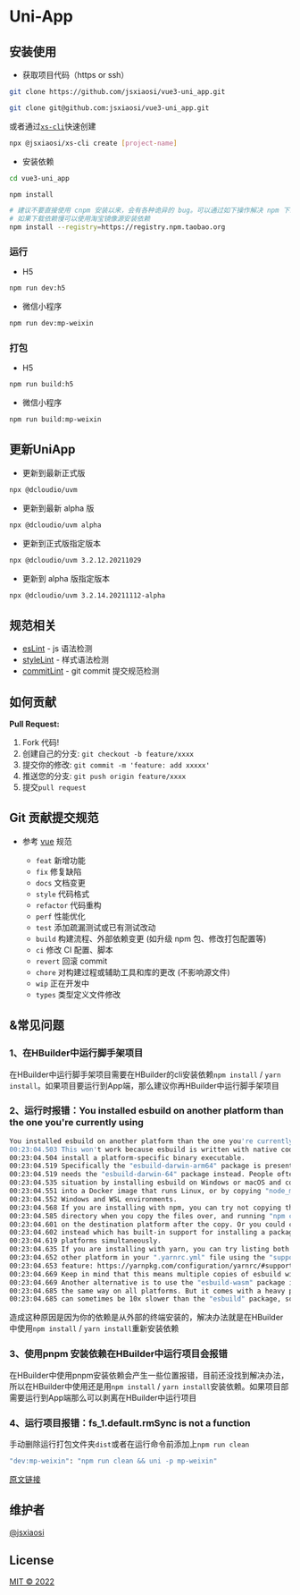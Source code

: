 # Uni-App

## 安装使用

- 获取项目代码（https or ssh）

```bash
git clone https://github.com/jsxiaosi/vue3-uni_app.git

git clone git@github.com:jsxiaosi/vue3-uni_app.git
```

或者通过[`xs-cli`](https://github.com/jsxiaosi/xs-cli)快速创建

```bash
npx @jsxiaosi/xs-cli create [project-name]
```

- 安装依赖

```bash
cd vue3-uni_app

npm install

# 建议不要直接使用 cnpm 安装以来，会有各种诡异的 bug。可以通过如下操作解决 npm 下载速度慢的问题
# 如果下载依赖慢可以使用淘宝镜像源安装依赖
npm install --registry=https://registry.npm.taobao.org

```

### 运行

- H5

```bash
npm run dev:h5
```

- 微信小程序

```bash
npm run dev:mp-weixin
```

### 打包

- H5

```bash
npm run build:h5
```

- 微信小程序

```bash
npm run build:mp-weixin
```

## 更新UniApp

- 更新到最新正式版

``` bash
npx @dcloudio/uvm
```

- 更新到最新 alpha 版

``` bash
npx @dcloudio/uvm alpha
```

- 更新到正式版指定版本

``` bash
npx @dcloudio/uvm 3.2.12.20211029
```

- 更新到 alpha 版指定版本

``` bash
npx @dcloudio/uvm 3.2.14.20211112-alpha
```

## 规范相关

- [esLint](https://eslint.org/) - js 语法检测
- [styleLint](https://stylelint.io/) - 样式语法检测
- [commitLint](https://commitlint.js.org/#/) - git commit 提交规范检测

## 如何贡献

**Pull Request:**

1. Fork 代码!
2. 创建自己的分支: `git checkout -b feature/xxxx`
3. 提交你的修改: `git commit -m 'feature: add xxxxx'`
4. 推送您的分支: `git push origin feature/xxxx`
5. 提交`pull request`

## Git 贡献提交规范

- 参考 [vue](https://github.com/vuejs/vue/blob/dev/.github/COMMIT_CONVENTION.md) 规范

  - `feat` 新增功能
  - `fix` 修复缺陷
  - `docs` 文档变更
  - `style` 代码格式
  - `refactor` 代码重构
  - `perf` 性能优化
  - `test` 添加疏漏测试或已有测试改动
  - `build` 构建流程、外部依赖变更 (如升级 npm 包、修改打包配置等)
  - `ci` 修改 CI 配置、脚本
  - `revert` 回滚 commit
  - `chore` 对构建过程或辅助工具和库的更改 (不影响源文件)
  - `wip` 正在开发中
  - `types` 类型定义文件修改

## &常见问题

### 1、在HBuilder中运行脚手架项目

在HBuilder中运行脚手架项目需要在HBuilder的cli安装依赖`npm install` / `yarn install`。如果项目要运行到App端，那么建议你再HBuilder中运行脚手架项目

### 2、运行时报错：You installed esbuild on another platform than the one you're currently using

``` bash
You installed esbuild on another platform than the one you're currently using.
00:23:04.503 This won't work because esbuild is written with native code and needs to
00:23:04.504 install a platform-specific binary executable.
00:23:04.519 Specifically the "esbuild-darwin-arm64" package is present but this platform
00:23:04.519 needs the "esbuild-darwin-64" package instead. People often get into this
00:23:04.535 situation by installing esbuild on Windows or macOS and copying "node_modules"
00:23:04.551 into a Docker image that runs Linux, or by copying "node_modules" between
00:23:04.552 Windows and WSL environments.
00:23:04.568 If you are installing with npm, you can try not copying the "node_modules"
00:23:04.585 directory when you copy the files over, and running "npm ci" or "npm install"
00:23:04.601 on the destination platform after the copy. Or you could consider using yarn
00:23:04.602 instead which has built-in support for installing a package on multiple
00:23:04.619 platforms simultaneously.
00:23:04.635 If you are installing with yarn, you can try listing both this platform and the
00:23:04.652 other platform in your ".yarnrc.yml" file using the "supportedArchitectures"
00:23:04.653 feature: https://yarnpkg.com/configuration/yarnrc/#supportedArchitectures
00:23:04.669 Keep in mind that this means multiple copies of esbuild will be present.
00:23:04.669 Another alternative is to use the "esbuild-wasm" package instead, which works
00:23:04.685 the same way on all platforms. But it comes with a heavy performance cost and
00:23:04.685 can sometimes be 10x slower than the "esbuild" package, so you may also not
```

造成这种原因是因为你的依赖是从外部的终端安装的，解决办法就是在HBuilder中使用`npm install` / `yarn install`重新安装依赖

### 3、使用pnpm 安装依赖在HBuilder中运行项目会报错

在HBuilder中使用pnpm安装依赖会产生一些位置报错，目前还没找到解决办法，所以在HBuilder中使用还是用`npm install` / `yarn install`安装依赖。如果项目部需要运行到App端那么可以剥离在HBuilder中运行项目

### 4、运行项目报错：fs_1.default.rmSync is not a function

手动删除运行打包文件夹`dist`或者在运行命令前添加上`npm run clean`

``` bash
"dev:mp-weixin": "npm run clean && uni -p mp-weixin"
```

[原文链接](https://ask.dcloud.net.cn/question/154572)

## 维护者

[@jsxiaosi](https://github.com/jsxiaosi)

## License

[MIT © 2022](./LICENSE)
